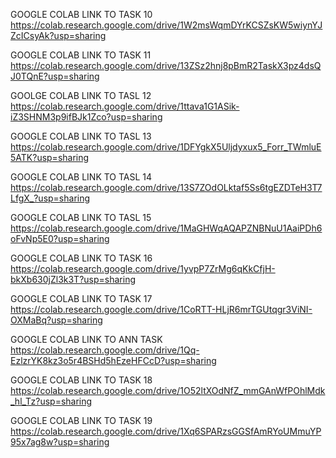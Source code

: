 GOOGLE COLAB LINK TO TASK 10
https://colab.research.google.com/drive/1W2msWqmDYrKCSZsKW5wiynYJZcICsyAk?usp=sharing

GOOGLE COLAB LINK TO TASK 11
https://colab.research.google.com/drive/13ZSz2hnj8pBmR2TaskX3pz4dsQJ0TQnE?usp=sharing

GOOLGE COLAB LINK TO TASL 12
https://colab.research.google.com/drive/1ttava1G1ASik-iZ3SHNM3p9ifBJk1Zco?usp=sharing

GOOGLE COLAB LINK TO TASL 13
https://colab.research.google.com/drive/1DFYgkX5Uljdyxux5_Forr_TWmluE5ATK?usp=sharing

GOOGLE COLAB LINK TO TASL 14
https://colab.research.google.com/drive/13S7ZOdOLktaf5Ss6tgEZDTeH3T7LfgX_?usp=sharing

GOOGLE COLAB LINK TO TASL 15
https://colab.research.google.com/drive/1MaGHWqAQAPZNBNuU1AaiPDh6oFvNp5E0?usp=sharing

GOOGLE COLAB LINK TO TASK 16
https://colab.research.google.com/drive/1yvpP7ZrMg6qKkCfjH-bkXb630jZl3k3T?usp=sharing

GOOGLE COLAB LINK TO TASK 17
https://colab.research.google.com/drive/1CoRTT-HLjR6mrTGUtqgr3ViNI-OXMaBq?usp=sharing

GOOGLE COLAB LINK TO ANN TASK
https://colab.research.google.com/drive/1Qq-EzlzrYK8kz3o5r4BSHd5hEzeHFCcD?usp=sharing

GOOGLE COLAB LINK TO TASK 18
https://colab.research.google.com/drive/1O52ltXOdNfZ_mmGAnWfPOhlMdk_hl_Tz?usp=sharing

GOOGLE COLAB LINK TO TASK 19
https://colab.research.google.com/drive/1Xq6SPARzsGGSfAmRYoUMmuYP95x7ag8w?usp=sharing
